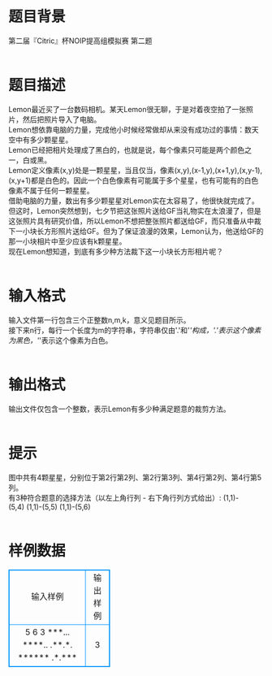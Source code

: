 # 

 
 # 题目背景 
第二届『Citric』杯NOIP提高组模拟赛&nbsp;第二题<BR><BR> 

 
 # 题目描述 
Lemon最近买了一台数码相机。某天Lemon很无聊，于是对着夜空拍了一张照片，然后把照片导入了电脑。<BR>Lemon想依靠电脑的力量，完成他小时候经常做却从来没有成功过的事情：数天空中有多少颗星星。<BR>Lemon已经把相片处理成了黑白的，也就是说，每个像素只可能是两个颜色之一，白或黑。<BR>Lemon定义像素(x,y)处是一颗星星，当且仅当，像素(x,y),(x-1,y),(x+1,y),(x,y-1),(x,y+1)都是白色的。因此一个白色像素有可能属于多个星星，也有可能有的白色像素不属于任何一颗星星。<BR>借助电脑的力量，数出有多少颗星星对Lemon实在太容易了，他很快就完成了。<BR>但这时，Lemon突然想到，七夕节把这张照片送给GF当礼物实在太浪漫了，但是这张照片具有研究价值，所以Lemon不想把整张照片都送给GF，而只准备从中裁下一小块长方形照片送给GF。但为了保证浪漫的效果，Lemon认为，他送给GF的那一小块相片中至少应该有k颗星星。<BR>现在Lemon想知道，到底有多少种方法裁下这一小块长方形相片呢？<BR><BR> 

 
 # 输入格式 
输入文件第一行包含三个正整数n,m,k，意义见题目所示。<BR>接下来n行，每行一个长度为m的字符串，字符串仅由'.'和'*'构成，'.'表示这个像素为黑色，'*'表示这个像素为白色。<BR><BR> 

 
 # 输出格式 
输出文件仅包含一个整数，表示Lemon有多少种满足题意的裁剪方法。<BR><BR> 

 
 # 提示 
图中共有4颗星星，分别位于第2行第2列、第2行第3列、第4行第2列、第4行第5列。<BR>有3种符合题意的选择方法（以左上角行列&nbsp;-&nbsp;右下角行列方式给出）:&nbsp;(1,1)-(5,4)&nbsp;(1,1)-(5,5)&nbsp;(1,1)-(5,6)<BR><BR> 
# 样例数据
<style>
        table,table tr th, table tr td { border:1px solid #0094ff; }
        table { width: 200px; min-height: 25px; line-height: 25px; text-align: center; border-collapse: collapse;}   
    </style>
<table>
	<tr>
		<td>输入样例</td>
		<td>输出样例</td>
	</tr>
<tr><td>5 6 3
***...
****..
.**.*.
******
.*.***

</td><td>3

</td></tr></table>

